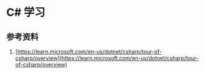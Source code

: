 # C# 学习


## 参考资料
1. [https://learn.microsoft.com/en-us/dotnet/csharp/tour-of-csharp/overview](https://learn.microsoft.com/en-us/dotnet/csharp/tour-of-csharp/overview)